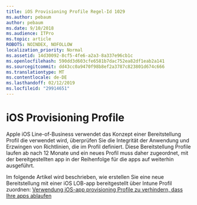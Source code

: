 ```yaml
---
title: iOS Provisioning Profile Regel-Id 1029
ms.author: pebaum
author: pebaum
ms.date: 9/10/2018
ms.audience: ITPro
ms.topic: article
ROBOTS: NOINDEX, NOFOLLOW
localization_priority: Normal
ms.assetid: 14d30092-8cf5-4fe6-a2a3-8a337e96cb1c
ms.openlocfilehash: 590dd3d603cfe6581b7dac752ea82df1eab2a141
ms.sourcegitcommit: dd43cc0a9470f98b8ef2a3787c823801d674c666
ms.translationtype: MT
ms.contentlocale: de-DE
ms.lasthandoff: 02/12/2019
ms.locfileid: "29914651"
---
```

# <a name="ios-provisioning-profiles"></a>iOS Provisioning Profile

Apple iOS Line-of-Business verwendet das Konzept einer Bereitstellung Profil die verwendet wird, überprüfen Sie die Integrität der Anwendung und Erzwingen von Richtlinien, die im Profil definiert. Diese Bereitstellung Profile laufen ab nach 12 Monate und ein neues Profil muss daher zugeordnet, mit der bereitgestellten app in der Reihenfolge für die apps auf weiterhin ausgeführt.
  
Im folgende Artikel wird beschrieben, wie erstellen Sie eine neue Bereitstellung mit einer iOS LOB-app bereitgestellt über Intune Profil zuordnen: [Verwendung iOS-app provisioning Profile zu verhindern, dass Ihre apps ablaufen](https://docs.microsoft.com/intune/app-provisioning-profile-ios)
  

